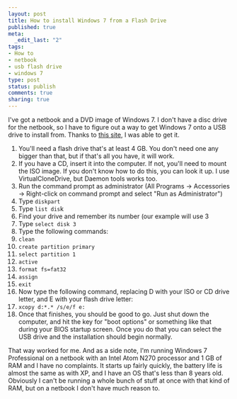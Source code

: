 ```yaml
--- 
layout: post
title: How to install Windows 7 from a Flash Drive
published: true
meta: 
  _edit_last: "2"
tags: 
- How to
- netbook
- usb flash drive
- windows 7
type: post
status: publish
comments: true
sharing: true
---
```

<p>I've got a netbook and a DVD image of Windows 7. I don't have a disc drive for the netbook, so I have to figure out a way to get Windows 7 onto a USB drive to install from. Thanks to <a href="http://www.thinkcomputers.org/install-windows-7-from-a-usb-flash-drive/">this site</a>, I was able to get it.</p>
<ol>
	<li>You'll need a flash drive that's at least 4 GB. You don't need one any bigger than that, but if that's all you have, it will work.</li>
	<li>If you have a CD, insert it into the computer. If not, you'll need to mount the ISO image. If you don't know how to do this, you can look it up. I use VirtualCloneDrive, but Daemon tools works too.</li>
	<li>Run the command prompt as administrator (All Programs -&gt; Accessories -&gt; Right-click on command prompt and select "Run as Administrator")</li>
	<li>Type <code>diskpart</code></li>
	<li>Type <code>list dis</code>k</li>
	<li>Find your drive and remember its number (our example will use 3</li>
	<li>Type <code>select disk 3</code></li>
	<li>Type the following commands:</li>
	<li><code>clean</code></li>
	<li><code>create partition primary</code></li>
	<li><code>select partition 1</code></li>
	<li><code>active</code></li>
	<li><code>format fs=fat32</code></li>
	<li><code>assign</code></li>
	<li><code>exit</code></li>
	<li>Now type the following command, replacing D with your ISO or CD drive letter, and E with your flash drive letter:</li>
	<li><code>xcopy d:*.* /s/e/f e:</code></li>
	<li>Once that finishes, you should be good to go. Just shut down the computer, and hit the key for "boot options" or something like that during your BIOS startup screen. Once you do that you can select the USB drive and the installation should begin normally.</li>
</ol>
<p>That way worked for me. And as a side note, I'm running Windows 7 Professional on a netbook with an Intel Atom N270 processor and 1 GB of RAM and I have no complaints. It starts up fairly quickly, the battery life is almost the same as with XP, and I have an OS that's less than 8 years old. Obviously I can't be running a whole bunch of stuff at once with that kind of RAM, but on a netbook I don't have much reason to.</p>
